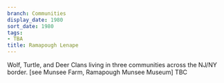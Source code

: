 ```yaml
---
branch: Communities
display_date: 1980
sort_date: 1980
tags:
- TBA
title: Ramapough Lenape
---
```


Wolf, Turtle, and Deer Clans living in three communities across the NJ/NY border. [see Munsee Farm, Ramapough Munsee Museum] TBC